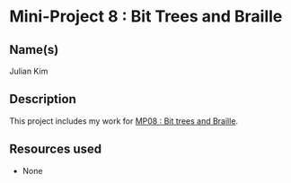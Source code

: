 # Mini-Project 8 : Bit Trees and Braille
## Name(s)
Julian Kim

## Description
This project includes my work for [MP08 : Bit trees and Braille](https://rebelsky.cs.grinnell.edu/Courses/CSC207/2023Fa/mps/mp08.html).

## Resources used
- None